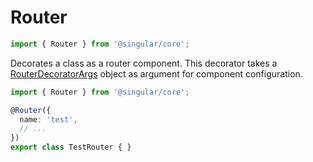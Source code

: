 # Router

```ts
import { Router } from '@singular/core';
```

Decorates a class as a router component. This decorator takes a [RouterDecoratorArgs](../models/routerdecoratorargs) object as argument for component configuration.

```ts
import { Router } from '@singular/core';

@Router({
  name: 'test',
  // ...
})
export class TestRouter { }
```
